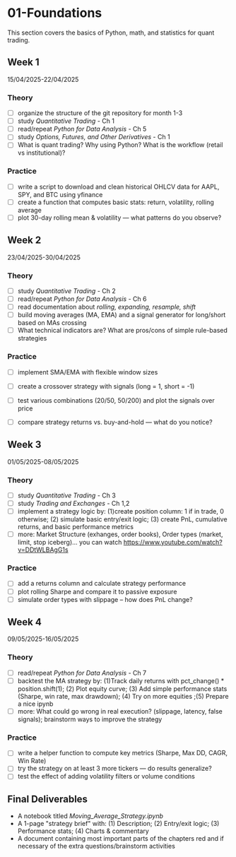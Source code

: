 # 01-Foundations

This section covers the basics of Python, math, and statistics for quant trading.

## Week 1
15/04/2025-22/04/2025

### Theory
- [ ] organize the structure of the git repository for month 1-3
- [ ] study *Quantitative Trading* - Ch 1
- [ ] read/repeat *Python for Data Analysis* - Ch 5
- [ ] study *Options, Futures, and Other Derivatives* - Ch 1
- [ ] What is quant trading? Why using Python? What is the workflow (retail vs institutional)?
### Practice
- [ ] write a script to download and clean historical OHLCV data for AAPL, SPY, and BTC using yfinance
- [ ] create a function that computes basic stats: return, volatility, rolling average
- [ ] plot 30-day rolling mean & volatility — what patterns do you observe?

## Week 2
23/04/2025-30/04/2025

 ### Theory
- [ ] study *Quantitative Trading* - Ch 2
- [ ] read/repeat *Python for Data Analysis* - Ch 6
- [ ] read documentation about *rolling, expanding, resample, shift*
- [ ] build moving averages (MA, EMA) and a signal generator for long/short based on MAs crossing 
- [ ] What technical indicators are? What are pros/cons of simple rule-based strategies
### Practice
- [ ] implement SMA/EMA with flexible window sizes
- [ ] create a crossover strategy with signals (long = 1, short = -1)
- [ ] test various combinations (20/50, 50/200) and plot the signals over price
- [ ] compare strategy returns vs. buy-and-hold — what do you notice?
 

## Week 3
01/05/2025-08/05/2025 

### Theory
- [ ] study *Quantitative Trading* - Ch 3
- [ ] study *Trading and Exchanges* - Ch 1,2
- [ ] implement a strategy logic by: (1)create position column: 1 if in trade, 0 otherwise; (2) simulate basic entry/exit logic; (3) create PnL, cumulative returns, and basic performance metrics 
- [ ] more: Market Structure (exhanges, order books), Order types (market, limit, stop iceberg)... you can watch https://www.youtube.com/watch?v=DDtWLBAgG1s
### Practice
- [ ] add a returns column and calculate strategy performance
- [ ] plot rolling Sharpe and compare it to passive exposure
- [ ] simulate order types with slippage – how does PnL change?

## Week 4
09/05/2025-16/05/2025

### Theory
- [ ] read/repeat *Python for Data Analysis* - Ch 7
- [ ] backtest the MA strategy by: (1)Track daily returns with pct_change() * position.shift(1); (2) Plot equity curve; (3) Add simple performance stats (Sharpe, win rate, max drawdown); (4) Try on more equities ;(5) Prepare a nice ipynb
- [ ] more: What could go wrong in real execution? (slippage, latency, false signals); brainstorm ways to improve the strategy
### Practice
- [ ] write a helper function to compute key metrics (Sharpe, Max DD, CAGR, Win Rate)
- [ ] try the strategy on at least 3 more tickers — do results generalize?
- [ ] test the effect of adding volatility filters or volume conditions

## Final Deliverables
- A notebook titled *Moving_Average_Strategy.ipynb*
- A 1-page "strategy brief" with: (1) Description; (2) Entry/exit logic; (3) Performance stats; (4) Charts & commentary
- A document containing most important parts of the chapters red and if necessary of the extra questions/brainstorm activities
